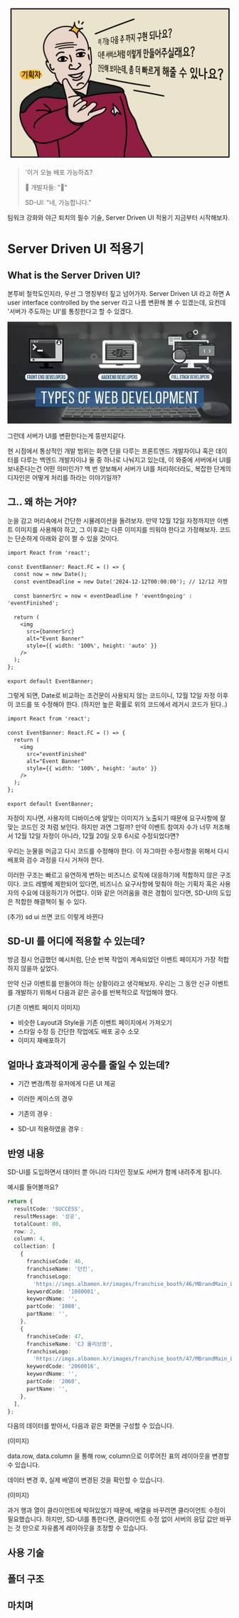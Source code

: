 ![img.png](blog_img/img.png)

> '이거 오늘 배포 가능하죠?
>
> 💢 개발자들: "🤬"
>
> SD-UI: "네, 가능합니다."

팀워크 강화와 야근 퇴치의 필수 기술, Server Driven UI 적용기 지금부터 시작해보자.

# Server Driven UI 적용기

## What is the Server Driven UI?

본투비 철학도인지라, 우선 그 명칭부터 짚고 넘어가자. Server Driven UI 라고 하면 A user interface controlled by the server 라고 나름 변환해 볼 수 있겠는데, 
요컨데 '서버가 주도하는 UI'를 통칭한다고 할 수 있겠다.

![img_1.png](img_1.png)

그런데 서버가 UI를 변환한다는게 뚱딴지같다. 

현 시점에서 통상적인 개발 범위는 화면 단을 다루는 프론트엔드 개발자이냐 혹은 데이터를 다루는 백엔드 개발자이냐 둘 중 하나로 나눠지고 있는데, 이 와중에 서버에서 UI를 보내준다는건 어떤 의미인가? 백 번 양보해서 서버가 UI를 처리하더라도, 복잡한 단계의 디자인은 어떻게 처리를 하라는 이야기일까? 

[//]: # (![img_2.png]&#40;img_2.png&#41;)

## 그.. 왜 하는 거야?

눈을 감고 머리속에서 간단한 시뮬레이션을 돌려보자. 
만약 12월 12일 자정까지만 이벤트 이미지를 사용해야 하고, 그 이후로는 다른 이미지를 띄워야 한다고 가정해보자. 코드는 단순하게 아래와 같이 짤 수 있을 것이다.

```
import React from 'react';

const EventBanner: React.FC = () => {
  const now = new Date();
  const eventDeadline = new Date('2024-12-12T00:00:00'); // 12/12 자정

  const bannerSrc = now < eventDeadline ? 'eventOngoing' : 'eventFinished';

  return (
    <img
      src={bannerSrc}
      alt="Event Banner"
      style={{ width: '100%', height: 'auto' }}
    />
  );
};

export default EventBanner;
```

그렇게 되면, Date로 비교하는 조건문이 사용되지 않는 코드이니, 12월 12일 자정 이후 이 코드를 또 수정해야 한다. (하지만 높은 확률로 위의 코드에서 레거시 코드가 된다..)

```
import React from 'react';

const EventBanner: React.FC = () => {
  return (
    <img
      src="eventFinished"
      alt="Event Banner"
      style={{ width: '100%', height: 'auto' }}
    />
  );
};

export default EventBanner;

```


자정이 지나면, 사용자의 디바이스에 알맞는 이미지가 노출되기 때문에 요구사항에 잘 맞는 코드인 것 처럼 보인다. 하지만 과연 그럴까? 만약 이벤트 참여자 수가 너무 저조해서 12월 12일 자정이 아니라, 12월 20일 오후 6시로 수정되었다면?

우리는 눈물을 머금고 다시 코드를 수정해야 한다. 이 자그마한 수정사항을 위해서 다시 배포와 검수 과정을 다시 거쳐야 한다. 

이러한 구조는 빠르고 유연하게 변하는 비즈니스 로직에 대응하기에 적합하지 않은 구조이다. 코드 레벨에 제한되어 있다면, 비즈니스 요구사항에 맞춰야 하는 기획자 혹은 사용자의 수요에 대응하기가 어렵다. 이와 같은 어려움을 겪은 경험이 있다면, SD-UI의 도입은 적합한 해결책이 될 수 있다.

(추가) sd ui 쓰면 코드 이렇게 바뀐다

## SD-UI 를 어디에 적용할 수 있는데?

방금 잠시 언급했던 예시처럼, 단순 반복 작업이 계속되었던 이벤트 페이지가 가장 적합하지 않을까 싶었다. 

만약 신규 이벤트를 만들어야 하는 상황이라고 생각해보자. 우리는 그 동안 신규 이벤트를 개발하기 위해서 다음과 같은 공수를 반복적으로 작업해야 했다. 

(기존 이벤트 페이지 이미지)

- 비슷한 Layout과 Style을 기존 이벤트 페이지에서 가져오기
- 스타일 수정 등 간단한 작업에도 배포 공수 소모
- 이미지 재배포하기



## 얼마나 효과적이게 공수를 줄일 수 있는데?
- 기간 변경/특정 유저에게 다른 UI 제공 

- 이러한 케이스의 경우
- 기존의 경우 :
- SD-UI 적용하였을 경우 : 

[//]: # (간단한 업무는 자동화를 시킴으로, 무의미한 반복노동을 줄일 수 있습니다.)

[//]: # ()
[//]: # (또한 기획자의 요구를 즉각적으로 받아들여, 빠른 배포 프로세스를 가질 수 있습니다.)

## 반영 내용

SD-UI를 도입하면서 데이터 뿐 아니라 디자인 정보도 서버가 함께 내려주게 됩니다.

예시를 들어볼까요?

```typescript
return {
  resultCode: 'SUCCESS',
  resultMessage: '성공',
  totalCount: 80,
  row: 2,
  column: 4,
  collection: [
    {
      franchiseCode: 46,
      franchiseName: '던킨',
      franchiseLogo:
        'https://imgs.albamon.kr/images/franchise_booth/46/MBrandMain_Logo.gif',
      keywordCode: '1080001',
      keywordName: '',
      partCode: '1080',
      partName: '',
    },
    {
      franchiseCode: 47,
      franchiseName: 'CJ 올리브영',
      franchiseLogo:
        'https://imgs.albamon.kr/images/franchise_booth/47/MBrandMain_Logo_1.gif',
      keywordCode: '2060016',
      keywordName: '',
      partCode: '2060',
      partName: '',
    },
  ],
};
```

다음의 데이터를 받아서, 다음과 같은 화면을 구성할 수 있습니다.

(이미지)

data.row, data.column 을 통해 row, column으로 이루어진 표의 레이아웃을 변경할 수 있습니다.

데이터 변경 후, 실제 배열이 변경된 것을 확인할 수 있습니다.

(이미지)

과거 행과 열이 클라이언트에 박혀있었기 때문에, 배열을 바꾸려면 클라이언트 수정이 필요했습니다.
하지만, SD-UI를 통한다면, 클라이언트 수정 없이 서버의 응답 값만 바꾸는 것 만으로 자유롭게 레이아웃을 조정할 수 있습니다.


## 사용 기술



## 폴더 구조



## 마치며